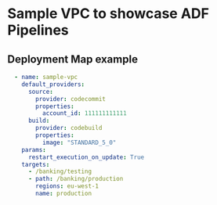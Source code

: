 # Sample VPC to showcase ADF Pipelines

## Deployment Map example

```yaml
  - name: sample-vpc
    default_providers:
      source:
        provider: codecommit
        properties:
          account_id: 111111111111
      build:
        provider: codebuild
        properties:
          image: "STANDARD_5_0"
    params:
      restart_execution_on_update: True
    targets:
      - /banking/testing
      - path: /banking/production
        regions: eu-west-1
        name: production
```
